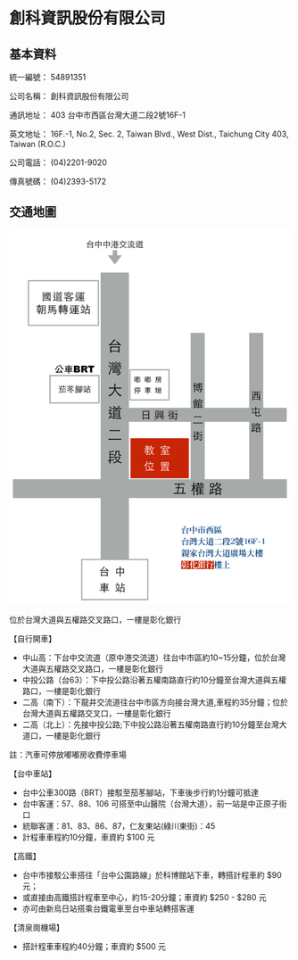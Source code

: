 # 創科資訊股份有限公司

## 基本資料

統一編號：  54891351

公司名稱：  創科資訊股份有限公司

通訊地址：  403 台中市西區台灣大道二段2號16F-1

英文地址：  16F.-1, No.2, Sec. 2, Taiwan Blvd., West Dist., Taichung City 403, Taiwan (R.O.C.)

公司電話：  (04)2201-9020

傳真號碼：  (04)2393-5172

## 交通地圖

![](map.png)

位於台灣大道與五權路交叉路口，一樓是彰化銀行

【自行開車】

* 中山高：下台中交流道（原中港交流道）往台中市區約10~15分鐘，位於台灣大道與五權路交叉路口，一樓是彰化銀行
* 中投公路（台63）：下中投公路沿著五權南路直行約10分鐘至台灣大道與五權路口，一樓是彰化銀行
* 二高（南下）：下龍井交流道往台中市區方向接台灣大道,車程約35分鐘；位於台灣大道與五權路交叉口，一樓是彰化銀行
* 二高（北上）：先接中投公路;下中投公路沿著五權南路直行約10分鐘至台灣大道口，一樓是彰化銀行

註：汽車可停放嘟嘟房收費停車場

【台中車站】

* 台中公車300路（BRT）接駁至茄苳腳站，下車後步行約1分鐘可抵達
* 台中客運：57、88、106 可搭至中山醫院（台灣大道），前一站是中正原子街口
* 統聯客運：81、83、86、87，仁友東站(綠川東街)：45
* 計程車車程約10分鐘，車資約 $100 元

【高鐵】

* 台中市接駁公車搭往「台中公園路線」於科博館站下車，轉搭計程車約 $90 元；
* 或直接由高鐵搭計程車至中心，約15-20分鐘；車資約 $250 - $280 元
* 亦可由新烏日站搭乘台鐵電車至台中車站轉搭客運

【清泉崗機場】

* 搭計程車車程約40分鐘；車資約 $500 元
